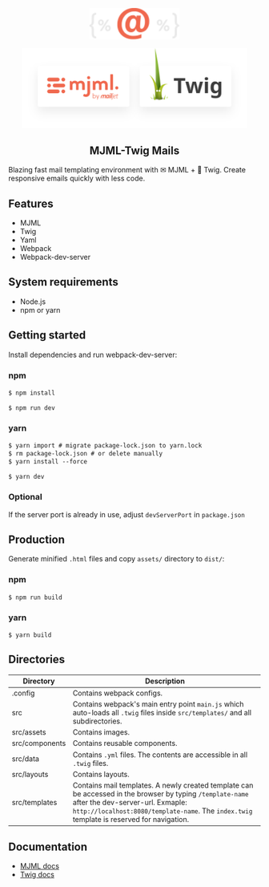 <!-- logo (start) -->
<p align="center">
  <img src=".github/img/logo.svg" width="180px">
</p>

<p align="center">
  <img src=".github/img/banner.svg" width="450px">
</p>
<!-- logo (end) -->

<!-- title / description (start) -->
<h2 align="center">MJML-Twig Mails</h2>

Blazing fast mail templating environment with ✉ MJML + 🌿 Twig. Create responsive emails quickly with less code.
<!-- title / description (end) -->

<!-- features (start) -->
## Features
- MJML
- Twig
- Yaml
- Webpack
- Webpack-dev-server
<!-- features (end) -->

<!-- system requirements (start) -->
## System requirements
- Node.js
- npm or yarn
<!-- system requirements (end) -->

<!-- getting started (start) -->
## Getting started
Install dependencies and run webpack-dev-server:

### npm

```shell
$ npm install
```

```shell
$ npm run dev
```

### yarn

```shell
$ yarn import # migrate package-lock.json to yarn.lock
$ rm package-lock.json # or delete manually
$ yarn install --force
```

```shell
$ yarn dev
```

### Optional
If the server port is already in use, adjust `devServerPort` in `package.json`
<!-- getting started (end) -->

<!-- production (start) -->
## Production
Generate minified `.html` files and copy `assets/` directory to `dist/`:

### npm

```shell
$ npm run build
```

### yarn

```shell
$ yarn build
```
<!-- production (end) -->

<!-- directories (start) -->
## Directories
| Directory | Description |
| --- | --- |
| .config | Contains webpack configs. |
| src | Contains webpack's main entry point `main.js` which auto-loads all `.twig` files inside `src/templates/` and all subdirectories. |
| src/assets | Contains images. |
| src/components | Contains reusable components. |
| src/data | Contains `.yml` files. The contents are accessible in all `.twig` files. |
| src/layouts | Contains layouts. |
| src/templates | Contains mail templates. A newly created template can be accessed in the browser by typing `/template-name` after the dev-server-url. Exmaple: `http://localhost:8080/template-name`. The `index.twig` template is reserved for navigation. |
<!-- directories (end) -->

<!-- documentation (start) -->
## Documentation
- [MJML docs](https://documentation.mjml.io/)
- [Twig docs](https://twig.symfony.com/doc/2.x/)
<!-- documentation (end) -->